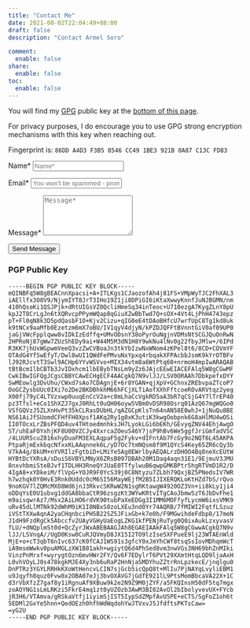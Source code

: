```yaml
---
title: "Contact Me"
date: 2021-08-02T22:04:49+08:00
draft: false
description: "Contact Armel Soro"

comment:
  enable: false
share:
  enable: false
toc:
  enable: false
---
```


<link rel="stylesheet" href="/css/form.css">

You will find my [GPG](http://en.wikipedia.org/wiki/GNU_Privacy_Guard) public key at the [bottom of this page](#pgp-public-key).

For privacy purposes, I do encourage you to use GPG strong encryption mechanisms with this key when reaching out.

Fingerprint is: `86DD A4D3 F3B5 8546 CC49 1BE3 921B 0A87 C13C FD83`


<script type="text/javascript">var submitted=false;</script>
<iframe name="hidden_iframe" id="hidden_iframe" style="display:none;" onload="if(submitted) {window.location='/contact/thank-you';}"></iframe>

<form action="https://docs.google.com/forms/u/1/d/e/1FAIpQLScaXROCV8vXYU-bmeuBGi08Vy-9sjn5BvOY09EG_v0VG5BkbQ/formResponse" method="post" target="hidden_iframe" onsubmit="submitted=true">
  <label>Name*</label>
    <input type="text" placeholder="Name*" class="form-input" name="entry.1812645562" required>

  <label>Email*</label>
    <input type="email" placeholder="You won't be spammed - promised!" class="form-input" name="entry.1770591934" required>

   <label>Message*</label>
    <textarea rows="5" placeholder="Message*" class="form-input" name="entry.524018395" required></textarea>

   <button type="submit">Send Message</button>
</form>


### PGP Public Key

```
-----BEGIN PGP PUBLIC KEY BLOCK-----
mQINBFq5W8gBEACnnXpacsi+A+ITLKgs1CJaozofAh4j81FS+VMpWyTJC2FhXAL3
iAEllfx3O8V9/NjymIYT8JrT3IHo19Z1ji8DPiGI6iKtaXwwyKnnfJuNJBGMN/nm
410hQsoKi1QSJPjk+dRtUIGsVZ0QcliHmeSq34inTeoc+U710ezgA7KygZLnY8pU
kpJ2T8CrLgJn6tXQRvcpPPymWQap8qGiuXZwBbTwd7Q+sOX+4Vt4LjPhH4743epz
pT+Fl0qN8k3D5pdQasbF1O+Kjv2Cizu+qIG0eE4tDAoBHfcU7wrfUpC8Tg1kd8uk
k9tNCx9aaMfb0Ezetzm6mX7oBU/IV1qyV4djyN/kPZDJQFFtBVnntGiV0af09UP0
jaGjVWcFpplqww8vIDkIzEdffq+UMvODsnY38oPyrOuNgjnVDMsNtSCGJQuOnRwN
2HPRoNj87gWw7ZUzShEDy9ai+W44M5M3dN1H8Y9wkNu4lNv0g22fbyJMlw+/6IPd
R3KK7jhUxWGpwmVeeQ3vzZwCVBoaJn3tkYbIzwNxWNom4zKPel8t6/8CD+COVmYF
OTAdG4YfSwEfyT/Dwl8wUI1QWdFePMvuNxYpxq4rbqakXFPAcbbJsmK9kYrOTBFv
lJ92RJcvtT3Swl9ACHp6YYvWSVvo+MIX34vtm8a6WtPtq60+nrmoH4mpIwARAQAB
tBtBcm1lbCBTb3JvIDxhcm1lbEBybTNsLm9yZz6JAjcEEwEIACEFAlq5W8gCGwMF
CwkIBwIGFQgJCgsCBBYCAwECHgECF4AACgkQ7N9vlJJ/LSV0ORAAh7DbkpefxDYY
SwMEowlg3DvUhu/CWxd7sAo7CDAgnjE+6r8YGAN+qjXpV+GChnxZREbvpaZTcoP7
OoGCZysbUUc0IXi7o2De2BKDBhkhM66hFCjXLTiAofXXhFftcoeROvARVtqz2yeg
X00fj79yC4LTVzxwp0uuqEnCcV2a+c8mLhaCcVgkRD5aA3bR7qCSjG4Y7lTrEP40
pz3Tfsl+eCo1ShXZJ7gxJ0RhLt0uQH06oyw5VBm0vDSR98Osrq01AzQ67mgWQGo0
VSfGQVzJ5ZLXnHvPt35kCLRasDUbHL/qAZGCpKlsTn64nAN58E0whJ+1jNuQu8BE
NS61AiJfSUomdCFHfFH0Xpsf1AKq2Ry1g0xK3utiK3kwgOobpnk6G8aHlMU4wOSi
II0TOcxLrZBsPFQD4uv4THtoedmnhksJH7LyokLGi6bEKh/GEvyqZNV44EhjAwgO
ST/uhEaFOYxhjKF8U00VZCJy4XxrcaZOeuS46Y7jsP9hBv6We5ggfJriGmfadVSC
/4LUUR5cuZ816xhyDuaFM3EXLAqpaF5g2Fykv+dIFntAb7FcGy9o2NQT6L45AKPA
PtpaRjmExkbqcNfxxKLAAqnnek6L/yD7Oc7tmNQsm8f9M1QYcS4Key65ZR6cQy3b
V7kA4g/8kUM+nYVRIlzFgtbiD+LMiYe5Ag0EWrlbyAEQALrzDHOO4Bq8neXcEUtW
HYBtDcYXRsA/sDuiS6VBYLMNyX6ZRsB097DBAh20M1Daq4aqn31E1/9EjmuV3JMU
8nxvhbmiSteBJvf1TDLHH3RneQYJUaE0TTfylwuB6qwpGMKBPtr5hgRTVmD1R2/D
4IgA8+xYDkeiM/flVpG+YOJR9F0YcS39j0C8Ntyzu7ZLbh79QxjBZ5PNedsIV7WR
h7wzhqk0Y0HvE3Rnk0Uddc0cM6SI56MayWEjfM2B5IJIXERQKLoKtHZd7bS/rQvo
9noKGV7lZQMcMXO8Wd6jnJ3RkvcSKRwW2N1sgRKtawgW4920OZ3Vn+ii8kLy1ji4
oDDqYsE0U1ubvg1ddGA8bbaCtR96zsgzKt3WYwKRtvITgCAoJbmwSzT6JbDvFhe1
m9aisqwrAz7/Msx2AiLHO6rdVK90tubPaXeEDGg3I1MM6MOFfyfLycmW6ixsVMK9
uRv45dLlMTNk92dWhM9iK1I0NBxS0zoLXEu3nd0Yr74AQRB/7fMIWI2FqtfLSzuz
iVStTXXwAqnA2yaCHqnbciPH5B22SZ5JFixGb+k7e0b/F9MGwihdeFdbp8/17meN
J1dH9FzdRgCk5Abccfv2UAyVGHyUaEogLZKG1kfPENjRuTyg0Q0ixAukLzxyvasV
fLU/+dNQplmSt0d+QcZyrJWxABEBAAGJAh8EGAEIAAkFAlq5W8gCGwwACgkQ7N9v
lJJ/LSVnqA//UgD0Ksw0CuRJQVmyD8JX15I2TO9lzIse5XFPueE9lj23WTAEnWld
MjE+o+cT3qbT6nIvc637cK0fCAJ1WS91s3gfcY0xJmYhCWf8tsqSsIovMDhqmWcT
iA9msmWwkv0puAMGLzXW1B81akh+wgiytQ6d4PhSed8vm3nwVGs3NH69bhZnMIki
VinzPnMrxf+wyrygtOzn6mvHWr2FY/Qv6F7EDylrT6PVt29XXmtHtqLQD9ljaAxH
L0vhVOyLJ0s478kgkMJE4Xy3nb6uRaP2HnNjaSMDYhuZZtrRnLpzkecE/jnqlgu0
DnPTRz3YGYLRRHkKXoWtHencvLCIN7sjGcb5icQpQ8t+MlIu7PjNAYqLvyliEBM1
u9Jqyfh8quz0Fvw8x2OBA07eJj3bvOXAVG7jGdfE921lL9PtsMomBbcaVA22X+1C
d3rVbXfzZ7gaf8y1iRgnuAf9XBuw9k2e2N9Z9M0jZYF/a5FKQInsH50dF5tq7mgx
zoAOYNG1sLmLRKzi5FkrE4mq1zt0yUZOzb3AwM3BI02AvOl2bIbolyvevUX+FYcb
jR3H6/VTAmva/gRSkaVtfj1iyimSjIST5IypSdZMpfAvU5PE+eCTS/SgFoZ1oh6t
5EDMl2GxYe5hnn+QedOEzh0hfhWdWqdohYwJTVxvJ5JfdftsPKTsCaw=
=yG2U
-----END PGP PUBLIC KEY BLOCK-----
```
